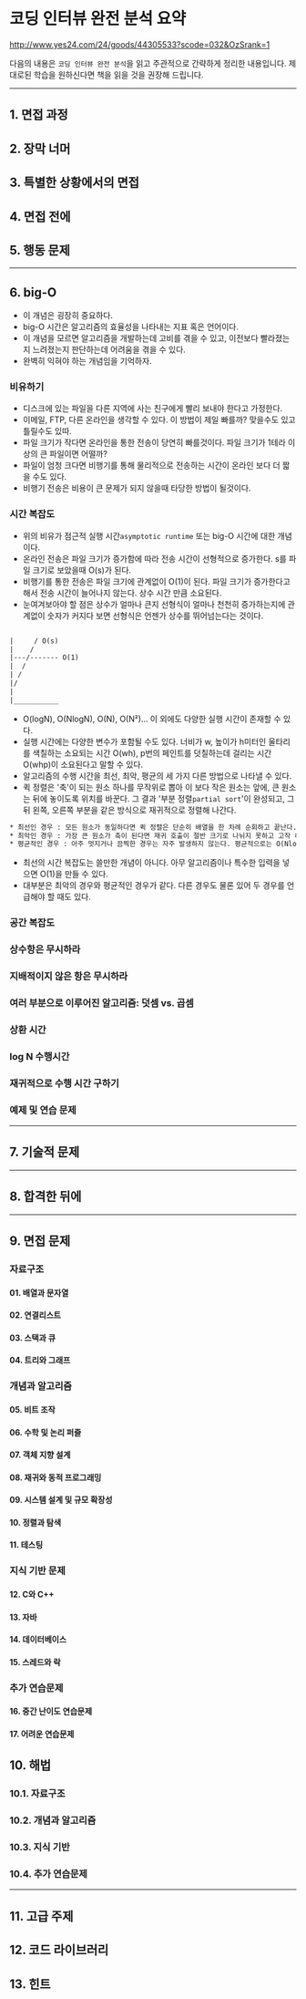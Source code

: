 # 코딩 인터뷰 완전 분석 요약

http://www.yes24.com/24/goods/44305533?scode=032&OzSrank=1

다음의 내용은 `코딩 인터뷰 완전 분석`을 읽고 주관적으로 간략하게 정리한 내용입니다. 제대로된 학습을 원하신다면 책을 읽을 것을 권장해 드립니다.

---

## 1. 면접 과정

## 2. 장막 너머

## 3. 특별한 상황에서의 면접

## 4. 면접 전에

## 5. 행동 문제

---

## 6. big-O

* 이 개념은 굉장히 중요하다.
* big-O 시간은 알고리즘의 효율성을 나타내는 지표 혹은 언어이다.
* 이 개념을 모르면 알고리즘을 개발하는데 고비를 겪을 수 있고, 이전보다 빨라졌는지 느려졌는지 판단하는데 어려움을 겪을 수 있다.
* 완벽히 익혀야 하는 개념임을 기억하자.

### 비유하기

* 디스크에 있는 파일을 다른 지역에 사는 친구에게 빨리 보내야 한다고 가정한다.
* 이메일, FTP, 다른 온라인을 생각할 수 있다. 이 방법이 제일 빠를까? 맞을수도 있고 틀릴수도 있따.
* 파일 크기가 작다면 온라인을 통한 전송이 당연히 빠를것이다. 파일 크기가 1테라 이상의 큰 파일이면 어떨까?
* 파일이 엄청 크다면 비행기를 통해 물리적으로 전송하는 시간이 온라인 보다 더 짧을 수도 있다.
* 비행기 전송은 비용이 큰 문제가 되지 않을때 타당한 방법이 될것이다.

### 시간 복잡도

* 위의 비유가 점근적 실행 시간`asymptotic runtime` 또는 big-O 시간에 대한 개념이다.
* 온라인 전송은 파일 크기가 증가함에 따라 전송 시간이 선형적으로 증가한다. s를 파일 크기로 보았을때 O(s)가 된다.
* 비행기를 통한 전송은 파일 크기에 관계없이 O(1)이 된다. 파일 크기가 증가한다고 해서 전송 시간이 늘어나지 않는다. 상수 시간 만큼 소요된다.
* 눈여겨보아야 할 점은 상수가 얼마나 큰지 선형식이 얼마나 천천히 증가하는지에 관계없이 숫자가 커지다 보면 선형식은 언젠가 상수를 뛰어넘는다는 것이다.

```txt

|     / O(s)
|    /
|---/------- O(1)
|  /
| /
|/
|
|___________
```

* O(logN), O(NlogN), O(N), O(N²)... 이 외에도 다양한 실행 시간이 존재할 수 있다.
* 실행 시간에는 다양한 변수가 포함될 수도 있다. 너비가 w, 높이가 h미터인 울타리를 색칠하는 소요되는 시간 O(wh), p번의 페인트를 덧칠하는데 걸리는 시간 O(whp)이 소요된다고 말할 수 있다.
* 알고리즘의 수행 시간을 최선, 최악, 평균의 세 가지 다른 방법으로 나타낼 수 있다. 
* 퀵 정렬은 '축'이 되는 원소 하나를 무작위로 뽑아 이 보다 작은 원소는 앞에, 큰 원소는 뒤에 놓이도록 위치를 바꾼다. 그 결과 '부분 정렬`partial sort`'이 완성되고, 그뒤 왼쪽, 오른쪽 부분을 같은 방식으로 재귀적으로 정렬해 나간다.
```txt
* 최선인 경우 : 모든 원소가 동일하다면 퀵 정렬은 단순히 배열을 한 차례 순회하고 끝난다. 수행 시간은 O(N)이 된다.
* 최악인 경우 : 가장 큰 원소가 축이 된다면 재귀 호출이 절반 크기로 나뉘지 못하고 고작 하나(축값)가 줄어든 크기의 부분으로 배열이 나뉘게 될 수도 있다. 수행 시간은 O(N²)이 된다.
* 평균적인 경우 : 아주 멋지거나 끔찍한 경우는 자주 발생하지 않는다. 평균적으로는 O(NlogN)이 된다.
```

* 최선의 시간 복잡도는 쓸만한 개념이 아니다. 아무 알고리즘이나 특수한 입력을 넣으면 O(1)을 만들 수 있다.
* 대부분은 최악의 경우와 평균적인 경우가 같다. 다른 경우도 물론 있어 두 경우를 언급해야 할 때도 있다.

### 공간 복잡도

### 상수항은 무시하라

### 지배적이지 않은 항은 무시하라

### 여러 부분으로 이루어진 알고리즘: 덧셈 vs. 곱셈

### 상환 시간

### log N 수행시간

### 재귀적으로 수행 시간 구하기

### 예제 및 연습 문제

---

## 7. 기술적 문제

---

## 8. 합격한 뒤에

---

## 9. 면접 문제

### 자료구조

#### 01. 배열과 문자열

#### 02. 연결리스트

#### 03. 스택과 큐

#### 04. 트리와 그래프

### 개념과 알고리즘

#### 05. 비트 조작

#### 06. 수학 및 논리 퍼즐

#### 07. 객체 지향 설계

#### 08. 재귀와 동적 프로그래밍

#### 09. 시스템 설계 및 규모 확장성

#### 10. 정렬과 탐색

#### 11. 테스팅

### 지식 기반 문제

#### 12. C와 C++

#### 13. 자바

#### 14. 데이터베이스

#### 15. 스레드와 락

### 추가 연습문제

#### 16. 중간 난이도 연습문제

#### 17. 어려운 연습문제

## 10. 해법

### 10.1. 자료구조

### 10.2. 개념과 알고리즘

### 10.3. 지식 기반

### 10.4. 추가 연습문제

---

## 11. 고급 주제

## 12. 코드 라이브러리

## 13. 힌트

